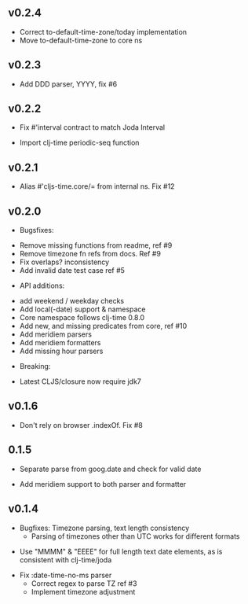 ## v0.2.4

- Correct to-default-time-zone/today implementation
- Move to-default-time-zone to core ns

## v0.2.3

 - Add DDD parser, YYYY, fix #6

## v0.2.2

 - Fix #'interval contract to match Joda Interval

- Import clj-time periodic-seq function

## v0.2.1

 - Alias #'cljs-time.core/= from internal ns. Fix #12

## v0.2.0

 - Bugsfixes:

  * Remove missing functions from readme, ref #9
  * Remove timezone fn refs from docs. Ref #9
  * Fix overlaps? inconsistency
  * Add invalid date test case ref #5

 - API additions:

  * add weekend / weekday checks
  * Add local(-date) support & namespace
  * Core namespace follows clj-time 0.8.0
  * Add new, and missing predicates from core, ref #10
  * Add meridiem parsers
  * Add meridiem formatters
  * Add missing hour parsers

 - Breaking:

  * Latest CLJS/closure now require jdk7

## v0.1.6

 - Don't rely on browser .indexOf. Fix #8

## 0.1.5

 - Separate parse from goog.date and check for valid date

- Add meridiem support to both parser and formatter

## v0.1.4

 - Bugfixes: Timezone parsing, text length consistency
   * Parsing of timezones other than UTC works for different formats
  * Use "MMMM" & "EEEE" for full length text date elements, as is
    consistent with clj-time/joda

- Fix :date-time-no-ms parser
   * Correct regex to parse TZ ref #3
  * Implement timezone adjustment

